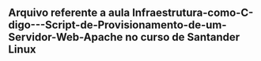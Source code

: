 ## Arquivo referente a aula Infraestrutura-como-C-digo---Script-de-Provisionamento-de-um-Servidor-Web-Apache no curso de Santander Linux

